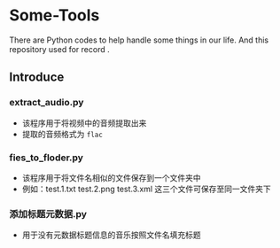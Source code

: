# Some-Tools
There are Python codes to help handle some things in our life. 
And this repository used for record .
## Introduce 
### extract_audio.py
  - 该程序用于将视频中的音频提取出来
  - 提取的音频格式为 `flac`
### fies_to_floder.py
  - 该程序用于将文件名相似的文件保存到一个文件夹中
  - 例如：test.1.txt test.2.png test.3.xml 这三个文件可保存至同一文件夹下
### 添加标题元数据.py
  - 用于没有元数据标题信息的音乐按照文件名填充标题

  
